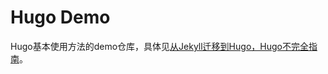 # Hugo Demo

Hugo基本使用方法的demo仓库，具体见[从Jekyll迁移到Hugo，Hugo不完全指南](http://cjting.me/golang/migrate-to-hugo-from-jekyll/)。
